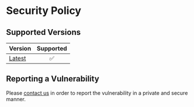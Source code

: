 # Security Policy

## Supported Versions

| Version        | Supported |
|----------------|:---------:|
| [Latest][root] |     ✅     |

## Reporting a Vulnerability

Please [contact us][contact] in order to report the vulnerability in a private and secure manner.

<!-- Link aliases -->

[root]: ../

<!-- Contact -->

[contact]: CONTACT.md
